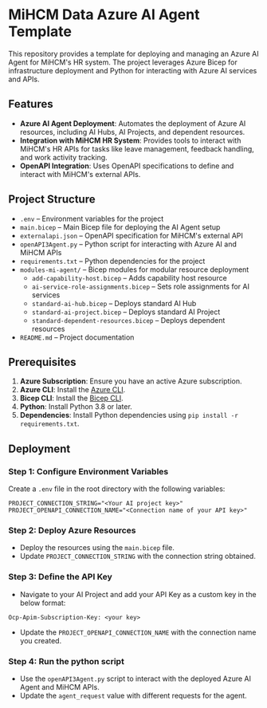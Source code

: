# MiHCM Data Azure AI Agent Template

This repository provides a template for deploying and managing an Azure AI Agent for MiHCM's HR system. The project leverages Azure Bicep for infrastructure deployment and Python for interacting with Azure AI services and APIs.

## Features

- **Azure AI Agent Deployment**: Automates the deployment of Azure AI resources, including AI Hubs, AI Projects, and dependent resources.
- **Integration with MiHCM HR System**: Provides tools to interact with MiHCM's HR APIs for tasks like leave management, feedback handling, and work activity tracking.
- **OpenAPI Integration**: Uses OpenAPI specifications to define and interact with MiHCM's external APIs.

## Project Structure

- `.env` – Environment variables for the project  
- `main.bicep` – Main Bicep file for deploying the AI Agent setup  
- `externalapi.json` – OpenAPI specification for MiHCM's external API  
- `openAPI3Agent.py` – Python script for interacting with Azure AI and MiHCM APIs  
- `requirements.txt` – Python dependencies for the project  
- `modules-mi-agent/` – Bicep modules for modular resource deployment  
  - `add-capability-host.bicep` – Adds capability host resource  
  - `ai-service-role-assignments.bicep` – Sets role assignments for AI services  
  - `standard-ai-hub.bicep` – Deploys standard AI Hub  
  - `standard-ai-project.bicep` – Deploys standard AI Project  
  - `standard-dependent-resources.bicep` – Deploys dependent resources  
- `README.md` – Project documentation  



## Prerequisites

1. **Azure Subscription**: Ensure you have an active Azure subscription.
2. **Azure CLI**: Install the [Azure CLI](https://learn.microsoft.com/en-us/cli/azure/install-azure-cli).
3. **Bicep CLI**: Install the [Bicep CLI](https://learn.microsoft.com/en-us/azure/azure-resource-manager/bicep/install).
4. **Python**: Install Python 3.8 or later.
5. **Dependencies**: Install Python dependencies using `pip install -r requirements.txt`.

## Deployment

### Step 1: Configure Environment Variables

Create a `.env` file in the root directory with the following variables:

```properties
PROJECT_CONNECTION_STRING="<Your AI project key>"
PROJECT_OPENAPI_CONNECTION_NAME="<Connection name of your API key>"
```

### Step 2: Deploy Azure Resources
 - Deploy the resources using the `main.bicep` file.
 - Update `PROJECT_CONNECTION_STRING` with the connection string obtained.

### Step 3: Define the API Key 
- Navigate to your AI Project and add your API Key as a custom key in the below format:
```
Ocp-Apim-Subscription-Key: <your key>
```
- Update the `PROJECT_OPENAPI_CONNECTION_NAME` with the connection name you created.

### Step 4: Run the python script
- Use the `openAPI3Agent.py` script to interact with the deployed Azure AI Agent and MiHCM APIs.
- Update the `agent_request` value with different requests for the agent.
